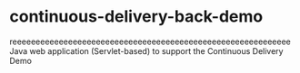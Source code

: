 # continuous-delivery-back-demo
reeeeeeeeeeeeeeeeeeeeeeeeeeeeeeeeeeeeeeeeeeeeeeeeeeeeeeeeeeee
Java web application (Servlet-based) to support the Continuous Delivery Demo
